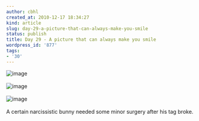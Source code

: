 ```yaml
---
author: cbhl
created_at: 2010-12-17 18:34:27
kind: article
slug: day-29-a-picture-that-can-always-make-you-smile
status: publish
title: Day 29 - A picture that can always make you smile
wordpress_id: '877'
tags:
- '30'
---
```


![image](http://blog.azuresky.ca/blog/wp-content/uploads/2010/12/wpid-IMG_20101211_210919.jpg)\
\
![image](http://blog.azuresky.ca/blog/wp-content/uploads/2010/12/wpid-IMG_20101211_210945.jpg)\
\
![image](http://blog.azuresky.ca/blog/wp-content/uploads/2010/12/wpid-IMG_20101211_211635.jpg)\
\
A certain narcissistic bunny needed some minor surgery after his tag
broke.
